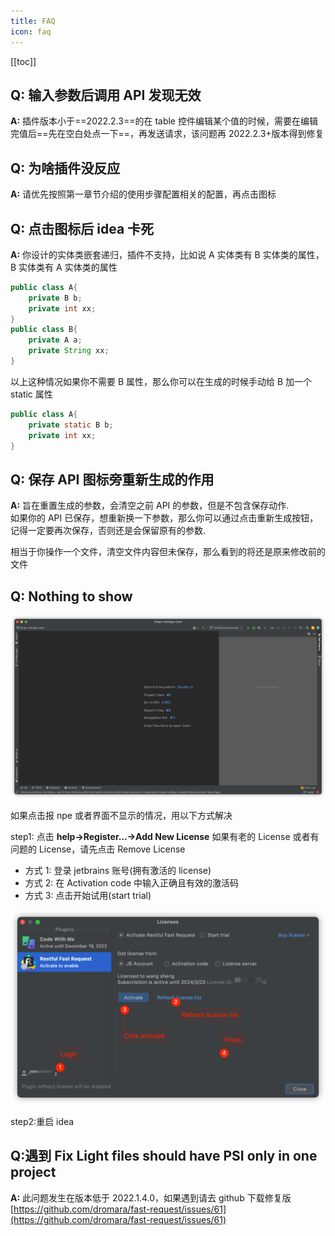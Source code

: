 ```yaml
---
title: FAQ
icon: faq
---
```


[[toc]]

## Q: 输入参数后调用 API 发现无效

**A:** 插件版本小于==2022.2.3==的在 table 控件编辑某个值的时候，需要在编辑完值后==先在空白处点一下==，再发送请求，该问题再 2022.2.3+版本得到修复

## Q: 为啥插件没反应

**A:** 请优先按照第一章节介绍的使用步骤配置相关的配置，再点击图标

## Q: 点击图标后 idea 卡死

**A:** 你设计的实体类嵌套递归，插件不支持，比如说 A 实体类有 B 实体类的属性，B 实体类有 A 实体类的属性

```java
public class A{
    private B b;
    private int xx;
}
public class B{
    private A a;
    private String xx;
}
```

以上这种情况如果你不需要 B 属性，那么你可以在生成的时候手动给 B 加一个 static 属性

```java
public class A{
    private static B b;
    private int xx;
}
```

## Q: 保存 API 图标旁重新生成的作用

**A:** 旨在重置生成的参数，会清空之前 API 的参数，但是不包含保存动作.  
如果你的 API 已保存，想重新换一下参数，那么你可以通过点击重新生成按钮，记得一定要再次保存，否则还是会保留原有的参数.

相当于你操作一个文件，清空文件内容但未保存，那么看到的将还是原来修改前的文件

## Q: Nothing to show <Badge text="2022.1.4.0+" type="danger"/>

![](/img/buy/none.png)

<Badge text="请按照以下步骤注册license" type="danger" vertical="middle"/>

如果点击<FontIcon icon="restfulFastRequest" />报 npe 或者界面不显示的情况，用以下方式解决

step1: 点击 **help->Register...->Add New License**
如果有老的 License 或者有问题的 License，请先点击 Remove License

- 方式 1: 登录 jetbrains 账号(拥有激活的 license)
- 方式 2: 在 Activation code 中输入正确且有效的激活码
- 方式 3: 点击开始试用(start trial)

![](/img/buy/step5.png)

step2:重启 idea

## Q:遇到 Fix Light files should have PSI only in one project

**A:** 此问题发生在版本低于 2022.1.4.0，如果遇到请去 github 下载修复版[https://github.com/dromara/fast-request/issues/61](https://github.com/dromara/fast-request/issues/61)
